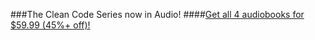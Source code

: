 ###The Clean Code Series now in Audio!
####[Get all 4 audiobooks for $59.99 (45%+ off)!](https://www.cleancodeaudio.com/)
